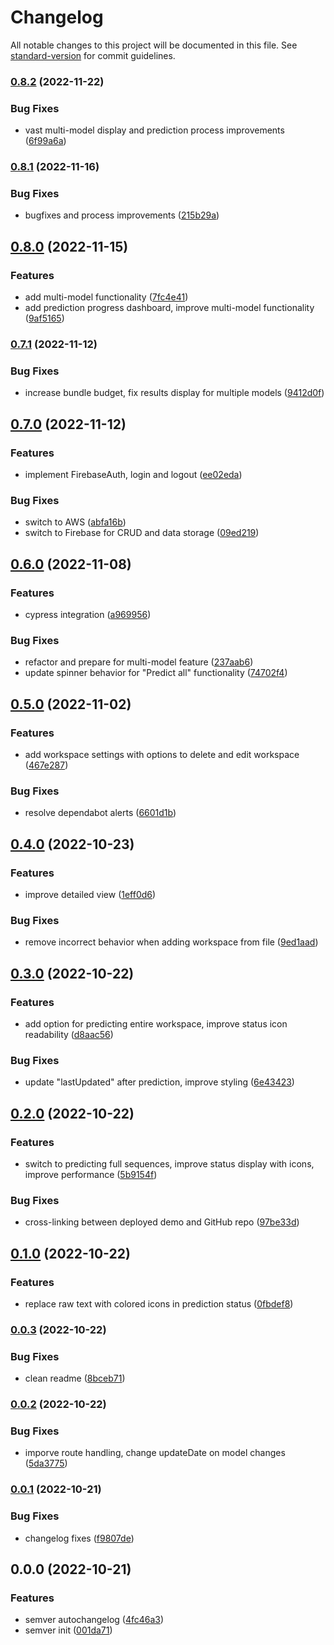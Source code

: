 # Changelog

All notable changes to this project will be documented in this file. See [standard-version](https://github.com/conventional-changelog/standard-version) for commit guidelines.

### [0.8.2](https://github.com/chrispysz/amyloid-ui/compare/v0.8.1...v0.8.2) (2022-11-22)


### Bug Fixes

* vast multi-model display and prediction process improvements ([6f99a6a](https://github.com/chrispysz/amyloid-ui/commit/6f99a6adf225078b1e0bb17308891e8270ea71c7))

### [0.8.1](https://github.com/chrispysz/amyloid-ui/compare/v0.8.0...v0.8.1) (2022-11-16)


### Bug Fixes

* bugfixes and process improvements ([215b29a](https://github.com/chrispysz/amyloid-ui/commit/215b29a4d32ce258a0ee0babc8b9e51cc34ea948))

## [0.8.0](https://github.com/chrispysz/amyloid-ui/compare/v0.7.1...v0.8.0) (2022-11-15)


### Features

* add multi-model functionality ([7fc4e41](https://github.com/chrispysz/amyloid-ui/commit/7fc4e41159202c98f8b810f9d833edc6cedff45b))
* add prediction progress dashboard, improve multi-model functionality ([9af5165](https://github.com/chrispysz/amyloid-ui/commit/9af5165c775abaf25663bc021500e56ce54c2e0c))

### [0.7.1](https://github.com/chrispysz/amyloid-ui/compare/v0.7.0...v0.7.1) (2022-11-12)


### Bug Fixes

* increase bundle budget, fix results display for multiple models ([9412d0f](https://github.com/chrispysz/amyloid-ui/commit/9412d0fff094e102475a2541968e67e0e65d2769))

## [0.7.0](https://github.com/chrispysz/amyloid-ui/compare/v0.6.0...v0.7.0) (2022-11-12)


### Features

* implement FirebaseAuth, login and logout ([ee02eda](https://github.com/chrispysz/amyloid-ui/commit/ee02eda762b11aa2c83844a62042d8212599f1d3))


### Bug Fixes

* switch to AWS ([abfa16b](https://github.com/chrispysz/amyloid-ui/commit/abfa16bbf0fed3d6ab921801defae354d7b5a11d))
* switch to Firebase for CRUD and data storage ([09ed219](https://github.com/chrispysz/amyloid-ui/commit/09ed219dd85a8af4121564ca72e9e187897f9207))

## [0.6.0](https://github.com/chrispysz/amyloid-ui/compare/v0.5.0...v0.6.0) (2022-11-08)


### Features

* cypress integration ([a969956](https://github.com/chrispysz/amyloid-ui/commit/a9699565c5c8ca9c7657670c905d7856cba83c22))


### Bug Fixes

* refactor and prepare for multi-model feature ([237aab6](https://github.com/chrispysz/amyloid-ui/commit/237aab674c96f0d011a9a1e4b8eba2ed7998236d))
* update spinner behavior for "Predict all" functionality ([74702f4](https://github.com/chrispysz/amyloid-ui/commit/74702f4eec552858c86a455a3825292a6b035d46))

## [0.5.0](https://github.com/chrispysz/amyloid-ui/compare/v0.4.0...v0.5.0) (2022-11-02)


### Features

* add workspace settings with options to delete and edit workspace ([467e287](https://github.com/chrispysz/amyloid-ui/commit/467e287b4fe0f9f5fda451bc17b6bbfb9d7d1d81))


### Bug Fixes

* resolve dependabot alerts ([6601d1b](https://github.com/chrispysz/amyloid-ui/commit/6601d1b86ea1bb552a60cc1d0e25b626da46318a))

## [0.4.0](https://github.com/chrispysz/amyloid-ui/compare/v0.3.0...v0.4.0) (2022-10-23)


### Features

* improve detailed view ([1eff0d6](https://github.com/chrispysz/amyloid-ui/commit/1eff0d69d0a4ae6994dc846f9491883b94d4eb84))


### Bug Fixes

* remove incorrect behavior when adding workspace from file ([9ed1aad](https://github.com/chrispysz/amyloid-ui/commit/9ed1aad7265e42b251664cce52f8d6662915bc46))

## [0.3.0](https://github.com/chrispysz/amyloid-ui/compare/v0.2.0...v0.3.0) (2022-10-22)


### Features

* add option for predicting entire workspace, improve status icon readability ([d8aac56](https://github.com/chrispysz/amyloid-ui/commit/d8aac561329264492056765ad7123f61f8b740d2))


### Bug Fixes

* update "lastUpdated" after prediction, improve styling ([6e43423](https://github.com/chrispysz/amyloid-ui/commit/6e4342350dc8d2fa7a9bf9770f151f6a62b962ae))

## [0.2.0](https://github.com/chrispysz/amyloid-ui/compare/v0.1.0...v0.2.0) (2022-10-22)


### Features

* switch to predicting full sequences, improve status display with icons, improve performance ([5b9154f](https://github.com/chrispysz/amyloid-ui/commit/5b9154f1f36a468dc8d88d8267abdc9624c84a22))


### Bug Fixes

* cross-linking between deployed demo and  GitHub repo ([97be33d](https://github.com/chrispysz/amyloid-ui/commit/97be33dd8aebe913d943c5c6ff9401dd669e4e6a))

## [0.1.0](https://github.com/chrispysz/amyloid-ui/compare/v0.0.3...v0.1.0) (2022-10-22)


### Features

* replace raw text with colored icons in prediction status ([0fbdef8](https://github.com/chrispysz/amyloid-ui/commit/0fbdef82a97a3118dacacef6055334e16a7b3f9a))

### [0.0.3](https://github.com/chrispysz/amyloid-ui/compare/v0.0.2...v0.0.3) (2022-10-22)


### Bug Fixes

* clean readme ([8bceb71](https://github.com/chrispysz/amyloid-ui/commit/8bceb7170ef47a3f4015736facf77f4c137d2c42))

### [0.0.2](https://github.com/chrispysz/amyloid-ui/compare/v0.0.1...v0.0.2) (2022-10-22)


### Bug Fixes

* imporve route handling, change updateDate on model changes ([5da3775](https://github.com/chrispysz/amyloid-ui/commit/5da37759e4abdf404e6dc2b2d124598f8bc8bc4a))

### [0.0.1](https://github.com/chrispysz/amyloid-ui/compare/v0.0.0...v0.0.1) (2022-10-21)


### Bug Fixes

* changelog fixes ([f9807de](https://github.com/chrispysz/amyloid-ui/commits/f9807dec5ff5c21f76e4ac838a473213a6d7251f))

## 0.0.0 (2022-10-21)


### Features

* semver autochangelog ([4fc46a3](https://github.com/chrispysz/amyloid-ui/commit/4fc46a359aeb50482bf3f49f35d4a7fa169f2b81))
* semver init ([001da71](https://github.com/chrispysz/amyloid-ui/commit/001da7127bb4418d98adbc8f293e9dc44dd6dddb))
